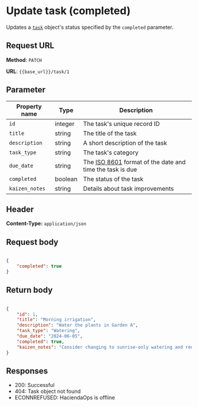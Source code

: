 # Update task (completed)

Updates a [`task`](task.md) object's status specified by the `completed` parameter.

## Request URL

**Method**: `PATCH`

**URL**: `{{base_url}}/task/1`

## Parameter

| Property name | Type | Description |
| ------------- | ----------- | ----------- |
| `id` | integer | The task's unique record ID |
| `title` | string | The title of the task |
| `description` | string | A short description of the task |
| `task_type` | string | The task's category |
| `due_date` | string | The [ISO 8601](https://en.wikipedia.org/wiki/ISO_8601) format of the date and time the task is due |
| `completed` | boolean | The status of the task |
| `kaizen_notes` | string | Details about task improvements |

## Header

**Content-Type:** `application/json`

## Request body

```json

{
    "completed": true
}
```

## Return body

```json

{
    "id": 1,
    "title": "Morning irrigation",
    "description": "Water the plants in Garden A",
    "task_type": "Watering",
    "due_date": "2024-06-05",
    "completed": true,
    "kaizen_notes": "Consider changing to sunrise-only watering and reduce evaporation."
}

```

## Responses

* 200: Successful
* 404: Task object not found
* ECONNREFUSED: HaciendaOps is offline
